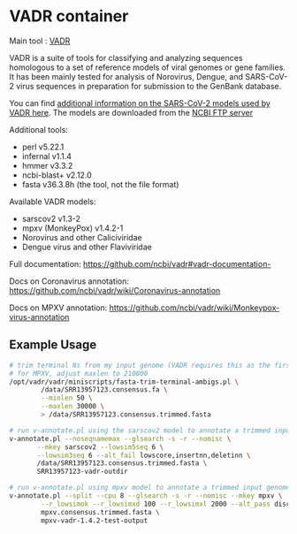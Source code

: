 # VADR container

Main tool : [VADR](https://github.com/ncbi/vadr)

VADR is a suite of tools for classifying and analyzing sequences homologous to a set of reference models of viral genomes or gene families. It has been mainly tested for analysis of Norovirus, Dengue, and SARS-CoV-2 virus sequences in preparation for submission to the GenBank database.

You can find [additional information on the SARS-CoV-2 models used by VADR here](https://github.com/ncbi/vadr/wiki/Coronavirus-annotation#sarscov2models). The models are downloaded from the [NCBI FTP server](https://ftp.ncbi.nlm.nih.gov/pub/nawrocki/vadr-models/sarscov2/)

Additional tools:

- perl v5.22.1
- infernal v1.1.4
- hmmer v3.3.2
- ncbi-blast+ v2.12.0
- fasta v36.3.8h (the tool, not the file format)

Available VADR models:

- sarscov2 v1.3-2
- mpxv (MonkeyPox) v1.4.2-1
- Norovirus and other Caliciviridae
- Dengue virus and other Flaviviridae

Full documentation: https://github.com/ncbi/vadr#vadr-documentation-

Docs on Coronavirus annotation: https://github.com/ncbi/vadr/wiki/Coronavirus-annotation

Docs on MPXV annotation: https://github.com/ncbi/vadr/wiki/Monkeypox-virus-annotation

## Example Usage

```bash
# trim terminal Ns from my input genome (VADR requires this as the first step)
# for MPXV, adjust maxlen to 210000
/opt/vadr/vadr/miniscripts/fasta-trim-terminal-ambigs.pl \
        /data/SRR13957123.consensus.fa \
        --minlen 50 \
        --maxlen 30000 \
        > /data/SRR13957123.consensus.trimmed.fasta

# run v-annotate.pl using the sarscov2 model to annotate a trimmed input genome
v-annotate.pl --noseqnamemax --glsearch -s -r --nomisc \
       --mkey sarscov2 --lowsim5seq 6 \
       --lowsim3seq 6 --alt_fail lowscore,insertnn,deletinn \
       /data/SRR13957123.consensus.trimmed.fasta \
       SRR13957123-vadr-outdir

# run v-annotate.pl using mpxv model to annotate a trimmed input genome
v-annotate.pl --split --cpu 8 --glsearch -s -r --nomisc --mkey mpxv \
        --r_lowsimok --r_lowsimxd 100 --r_lowsimxl 2000 --alt_pass discontn,dupregin \
        mpxv.consensus.trimmed.fasta \
        mpxv-vadr-1.4.2-test-output
```
